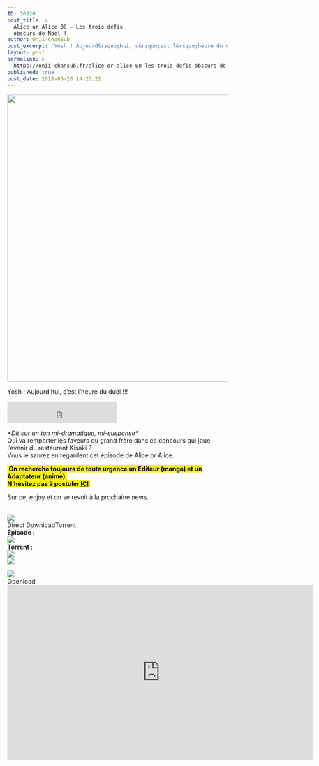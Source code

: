 ```yaml
---
ID: 10920
post_title: >
  Alice or Alice 08 – Les trois défis
  obscurs de Noël !
author: Onii-ChanSub
post_excerpt: 'Yosh ! Aujourd&rsquo;hui, c&rsquo;est l&rsquo;heure du duel !!! *Dit sur un ton mi-dramatique, mi-suspense* Qui va remporter les faveurs du grand fr&egrave;re dans ce concours qui joue l&rsquo;avenir du restaurant Kisaki ? Vous le saurez en regardent cet &eacute;pisode de Alice or Alice. Sur ce, enjoy et on se revoit &agrave; la prochaine news.'
layout: post
permalink: >
  https://onii-chansub.fr/alice-or-alice-08-les-trois-defis-obscurs-de-noel/
published: true
post_date: 2018-05-28 14:25:21
---
```

<div class="feedwordpress-gaffer-full-text"><p></p>
<img data-attachment-id="2523" data-permalink="https://onii-chansub.fr/alice-or-alice-08-les-trois-defis-obscurs-de-noel/alice-or-alice-08/#main" data-orig-file="https://i0.wp.com/onii-chansub.fr/wp-content/uploads/2018/05/Alice-or-Alice-08.jpg?fit=1920%2C1080&amp;ssl=1" data-orig-size="1920,1080" data-comments-opened="1" data-image-meta='{"aperture":"0","credit":"","camera":"","caption":"","created_timestamp":"0","copyright":"","focal_length":"0","iso":"0","shutter_speed":"0","title":"","orientation":"1"}' data-image-title="Alice or Alice 08" data-image-description="" data-medium-file="https://i0.wp.com/onii-chansub.fr/wp-content/uploads/2018/05/Alice-or-Alice-08.jpg?fit=1920%2C1080&amp;ssl=1" data-large-file="https://i0.wp.com/onii-chansub.fr/wp-content/uploads/2018/05/Alice-or-Alice-08.jpg?fit=1920%2C1080&amp;ssl=1" src="https://i0.wp.com/onii-chansub.fr/wp-content/uploads/2018/05/Alice-or-Alice-08.jpg?resize=1170%2C658&amp;ssl=1" alt="" width="1170" height="658" class="aligncenter size-full wp-image-2523" srcset="https://i0.wp.com/onii-chansub.fr/wp-content/uploads/2018/05/Alice-or-Alice-08.jpg?w=1920&amp;ssl=1 1920w, https://i0.wp.com/onii-chansub.fr/wp-content/uploads/2018/05/Alice-or-Alice-08.jpg?resize=768%2C432&amp;ssl=1 768w" sizes="(max-width: 1170px) 100vw, 1170px" data-recalc-dims="1"><p>Yosh ! Aujourd’hui, c’est l’heure du duel !!!</p>
<p><iframe src="http://mp3lqc.com/plr?v=bsNRJxqQiGE" frameborder="0" width="50%" height="50px"></iframe></p>
<p><em>*Dit sur un ton mi-dramatique, mi-suspense*</em><br>
Qui va remporter les faveurs du grand frère dans ce concours qui joue l’avenir du restaurant Kisaki ?<br>
Vous le saurez en regardent cet épisode de Alice or Alice.</p>
<p><strong><span class="su-highlight" style="background:#f6ef16;color:#000000"> On recherche toujours de toute urgence un Éditeur (manga) et un Adaptateur (anime).<br>
N’hésitez pas à postuler <a href="https://onii-chansub.fr/contactez-nous/recrutement/">ICI</a> </span></strong></p>
<p>Sur ce, enjoy et on se revoit à la prochaine news.<br></p>
<br><img src="https://onii-chansub.fr/wp-content/uploads/2015/09/Lien-des-%C3%A9pisodes-onii-chansub.png"><br><div class="su-tabs su-tabs-style-default su-tabs-vertical" data-active="1">
<div class="su-tabs-nav">
<span class="" data-url="" data-target="blank">Direct Download</span><span class="" data-url="" data-target="blank">Torrent </span>
</div>
<div class="su-tabs-panes">
<div class="su-tabs-pane su-clearfix">
<div class="su-row">
<div class="su-column su-column-size-1-2"><div class="su-column-inner su-clearfix"><strong>Épisode :</strong></div></div>
<div class="su-column su-column-size-1-2"><div class="su-column-inner su-clearfix"><a href="http://www.jheberg.net/captcha/onii-chansub-alice-or-alice-08-vostfr-fhd-1080p/"><img src="https://onii-chansub.fr/wp-content/uploads/2015/09/Jheberg.png"></a></div></div>
</div>
</div>
<div class="su-tabs-pane su-clearfix">
<div class="su-row">
<div class="su-column su-column-size-1-3"><div class="su-column-inner su-clearfix"><strong>Torrent :</strong></div></div>
<div class="su-column su-column-size-1-3"><div class="su-column-inner su-clearfix"><a href="https://nyaa.si/view/1041692"><img src="https://onii-chansub.fr/wp-content/uploads/2015/09/Nyaa.png"></a></div></div>
<div class="su-column su-column-size-1-3"><div class="su-column-inner su-clearfix"><a href="https://anidex.info/torrent/150047"><img src="https://onii-chansub.fr/wp-content/uploads/2017/07/Anidex.png"></a></div></div>
</div>
</div>
</div>
</div>
<p></p>
<img src="https://onii-chansub.fr/wp-content/uploads/2017/07/streaming-onii-chansub.png"><br><div class="su-tabs su-tabs-style-default" data-active="1">
<div class="su-tabs-nav"><span class="" data-url="" data-target="blank">Openload</span></div>
<div class="su-tabs-panes"><div class="su-tabs-pane su-clearfix">
<iframe src="https://openload.co/embed/I6HP95dgpcE/%5BOnii-ChanSub%5D_Alice_or_Alice_-_08_vostfr_FHD_1080p.mp4" scrolling="no" frameborder="0" width="700" height="400" allowfullscreen="true" webkitallowfullscreen="true" mozallowfullscreen="true"></iframe><br>
</div></div>
</div></div>